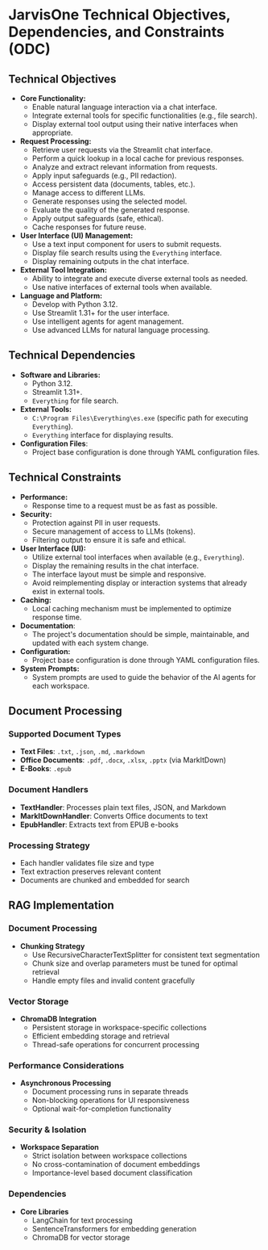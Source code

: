# **JarvisOne Technical Objectives, Dependencies, and Constraints (ODC)**

## Technical Objectives

* **Core Functionality:**
  * Enable natural language interaction via a chat interface.
  * Integrate external tools for specific functionalities (e.g., file search).
  * Display external tool output using their native interfaces when appropriate.
* **Request Processing:**
  * Retrieve user requests via the Streamlit chat interface.
  * Perform a quick lookup in a local cache for previous responses.
  * Analyze and extract relevant information from requests.
  * Apply input safeguards (e.g., PII redaction).
  * Access persistent data (documents, tables, etc.).
  * Manage access to different LLMs.
  * Generate responses using the selected model.
  * Evaluate the quality of the generated response.
  * Apply output safeguards (safe, ethical).
  * Cache responses for future reuse.
* **User Interface (UI) Management:**
  * Use a text input component for users to submit requests.
  * Display file search results using the `Everything` interface.
  * Display remaining outputs in the chat interface.
* **External Tool Integration:**
  * Ability to integrate and execute diverse external tools as needed.
  * Use native interfaces of external tools when available.
* **Language and Platform:**
  * Develop with Python 3.12.
  * Use Streamlit 1.31+ for the user interface.
  * Use intelligent agents for agent management.
  * Use advanced LLMs for natural language processing.

## Technical Dependencies

* **Software and Libraries:**
  * Python 3.12.
  * Streamlit 1.31+.
  * `Everything` for file search.
* **External Tools:**
  * `C:\Program Files\Everything\es.exe` (specific path for executing `Everything`).
  * `Everything` interface for displaying results.
* **Configuration Files**:
  * Project base configuration is done through YAML configuration files.

## Technical Constraints

* **Performance:**
  * Response time to a request must be as fast as possible.
* **Security:**
  * Protection against PII in user requests.
  * Secure management of access to LLMs (tokens).
  * Filtering output to ensure it is safe and ethical.
* **User Interface (UI):**
  * Utilize external tool interfaces when available (e.g., `Everything`).
  * Display the remaining results in the chat interface.
  * The interface layout must be simple and responsive.
  * Avoid reimplementing display or interaction systems that already exist in external tools.
* **Caching:**
  * Local caching mechanism must be implemented to optimize response time.
* **Documentation**:
  * The project's documentation should be simple, maintainable, and updated with each system change.
* **Configuration:**
  * Project base configuration is done through YAML configuration files.
* **System Prompts:**
  * System prompts are used to guide the behavior of the AI agents for each workspace.

## Document Processing

### Supported Document Types
- **Text Files**: `.txt`, `.json`, `.md`, `.markdown`
- **Office Documents**: `.pdf`, `.docx`, `.xlsx`, `.pptx` (via MarkItDown)
- **E-Books**: `.epub`

### Document Handlers
- **TextHandler**: Processes plain text files, JSON, and Markdown
- **MarkItDownHandler**: Converts Office documents to text
- **EpubHandler**: Extracts text from EPUB e-books

### Processing Strategy
- Each handler validates file size and type
- Text extraction preserves relevant content
- Documents are chunked and embedded for search

## RAG Implementation

### Document Processing

- **Chunking Strategy**
  - Use RecursiveCharacterTextSplitter for consistent text segmentation
  - Chunk size and overlap parameters must be tuned for optimal retrieval
  - Handle empty files and invalid content gracefully

### Vector Storage

- **ChromaDB Integration**
  - Persistent storage in workspace-specific collections
  - Efficient embedding storage and retrieval
  - Thread-safe operations for concurrent processing

### Performance Considerations

- **Asynchronous Processing**
  - Document processing runs in separate threads
  - Non-blocking operations for UI responsiveness
  - Optional wait-for-completion functionality

### Security & Isolation

- **Workspace Separation**
  - Strict isolation between workspace collections
  - No cross-contamination of document embeddings
  - Importance-level based document classification

### Dependencies

- **Core Libraries**
  - LangChain for text processing
  - SentenceTransformers for embedding generation
  - ChromaDB for vector storage
